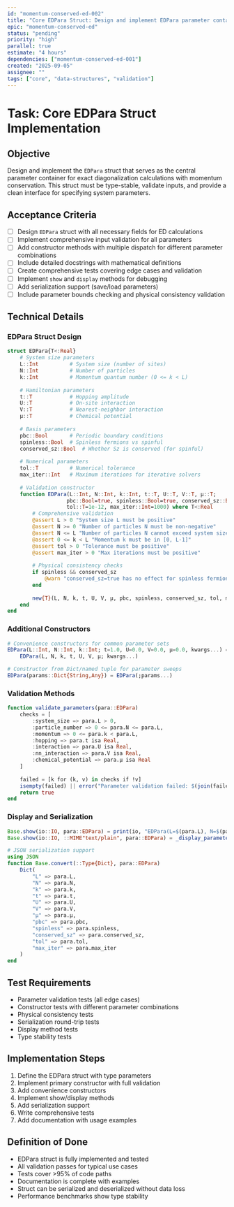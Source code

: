 ```yaml
---
id: "momentum-conserved-ed-002"
title: "Core EDPara Struct: Design and implement EDPara parameter container with validation"
epic: "momentum-conserved-ed"
status: "pending"
priority: "high"
parallel: true
estimate: "4 hours"
dependencies: ["momentum-conserved-ed-001"]
created: "2025-09-05"
assignee: ""
tags: ["core", "data-structures", "validation"]
---
```


# Task: Core EDPara Struct Implementation

## Objective
Design and implement the `EDPara` struct that serves as the central parameter container for exact diagonalization calculations with momentum conservation. This struct must be type-stable, validate inputs, and provide a clean interface for specifying system parameters.

## Acceptance Criteria
- [ ] Design `EDPara` struct with all necessary fields for ED calculations
- [ ] Implement comprehensive input validation for all parameters
- [ ] Add constructor methods with multiple dispatch for different parameter combinations
- [ ] Include detailed docstrings with mathematical definitions
- [ ] Create comprehensive tests covering edge cases and validation
- [ ] Implement `show` and `display` methods for debugging
- [ ] Add serialization support (save/load parameters)
- [ ] Include parameter bounds checking and physical consistency validation

## Technical Details

### EDPara Struct Design
```julia
struct EDPara{T<:Real}
    # System size parameters
    L::Int          # System size (number of sites)
    N::Int          # Number of particles
    k::Int          # Momentum quantum number (0 <= k < L)
    
    # Hamiltonian parameters
    t::T            # Hopping amplitude
    U::T            # On-site interaction
    V::T            # Nearest-neighbor interaction
    μ::T            # Chemical potential
    
    # Basis parameters
    pbc::Bool       # Periodic boundary conditions
    spinless::Bool  # Spinless fermions vs spinful
    conserved_sz::Bool  # Whether Sz is conserved (for spinful)
    
    # Numerical parameters
    tol::T          # Numerical tolerance
    max_iter::Int   # Maximum iterations for iterative solvers
    
    # Validation constructor
    function EDPara(L::Int, N::Int, k::Int, t::T, U::T, V::T, μ::T;
                   pbc::Bool=true, spinless::Bool=true, conserved_sz::Bool=false,
                   tol::T=1e-12, max_iter::Int=1000) where T<:Real
        # Comprehensive validation
        @assert L > 0 "System size L must be positive"
        @assert N >= 0 "Number of particles N must be non-negative"
        @assert N <= L "Number of particles N cannot exceed system size"
        @assert 0 <= k < L "Momentum k must be in [0, L-1]"
        @assert tol > 0 "Tolerance must be positive"
        @assert max_iter > 0 "Max iterations must be positive"
        
        # Physical consistency checks
        if spinless && conserved_sz
            @warn "conserved_sz=true has no effect for spinless fermions"
        end
        
        new{T}(L, N, k, t, U, V, μ, pbc, spinless, conserved_sz, tol, max_iter)
    end
end
```

### Additional Constructors
```julia
# Convenience constructors for common parameter sets
EDPara(L::Int, N::Int, k::Int; t=1.0, U=0.0, V=0.0, μ=0.0, kwargs...) = 
    EDPara(L, N, k, t, U, V, μ; kwargs...)

# Constructor from Dict/named tuple for parameter sweeps
EDPara(params::Dict{String,Any}) = EDPara(;params...)
```

### Validation Methods
```julia
function validate_parameters(para::EDPara)
    checks = [
        :system_size => para.L > 0,
        :particle_number => 0 <= para.N <= para.L,
        :momentum => 0 <= para.k < para.L,
        :hopping => para.t isa Real,
        :interaction => para.U isa Real,
        :nn_interaction => para.V isa Real,
        :chemical_potential => para.μ isa Real
    ]
    
    failed = [k for (k, v) in checks if !v]
    isempty(failed) || error("Parameter validation failed: $(join(failed, ", "))")
    return true
end
```

### Display and Serialization
```julia
Base.show(io::IO, para::EDPara) = print(io, "EDPara(L=$(para.L), N=$(para.N), k=$(para.k))")
Base.show(io::IO, ::MIME"text/plain", para::EDPara) = _display_parameters(io, para)

# JSON serialization support
using JSON
function Base.convert(::Type{Dict}, para::EDPara)
    Dict(
        "L" => para.L,
        "N" => para.N,
        "k" => para.k,
        "t" => para.t,
        "U" => para.U,
        "V" => para.V,
        "μ" => para.μ,
        "pbc" => para.pbc,
        "spinless" => para.spinless,
        "conserved_sz" => para.conserved_sz,
        "tol" => para.tol,
        "max_iter" => para.max_iter
    )
end
```

## Test Requirements
- Parameter validation tests (all edge cases)
- Constructor tests with different parameter combinations
- Physical consistency tests
- Serialization round-trip tests
- Display method tests
- Type stability tests

## Implementation Steps
1. Define the EDPara struct with type parameters
2. Implement primary constructor with full validation
3. Add convenience constructors
4. Implement show/display methods
5. Add serialization support
6. Write comprehensive tests
7. Add documentation with usage examples

## Definition of Done
- EDPara struct is fully implemented and tested
- All validation passes for typical use cases
- Tests cover >95% of code paths
- Documentation is complete with examples
- Struct can be serialized and deserialized without data loss
- Performance benchmarks show type stability